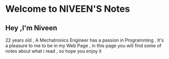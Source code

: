 # Welcome to NIVEEN'S Notes 
## Hey ,I'm Niveen 
22 years old , A Mechatronics Engineer has a passion in Programming .
It's a pleasure to me to be in my Web Page , in this page you will find some of notes about what i read , so hope you enjoy it 
